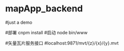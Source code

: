 # mapApp_backend
#just a demo

#部署
cnpm install
#启动
node bin/www

#矢量瓦片服务接口
#localhost:9871/mvt/{z}/{x}/{y}.mvt
